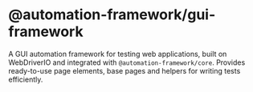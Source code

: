 # @automation-framework/gui-framework

A GUI automation framework for testing web applications, built on WebDriverIO and integrated with `@automation-framework/core`. Provides ready-to-use page elements, base pages and helpers for writing tests efficiently.
